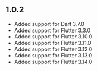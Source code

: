 ## 1.0.2

- Added support for Dart 3.7.0
- Added support for Flutter 3.3.0
- Added support for Flutter 3.10.0
- Added support for Flutter 3.11.0
- Added support for Flutter 3.12.0
- Added support for Flutter 3.13.0
- Added support for Flutter 3.14.0
